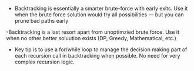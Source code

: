 - Backtracking is essentially a smarter brute-force with early exits. Use it when the brute force solution would try all possibilities — but you can prune bad paths early

-Backtracking is a last resort apart from unoptimzied brute force. Use it when no other better soluution exists (DP, Greedy, Mathematical, etc.)

- Key tip is to use a for/while loop to manage the decision making part of each recursion call in backtracking when possible. No need for very complex recursion logic.
